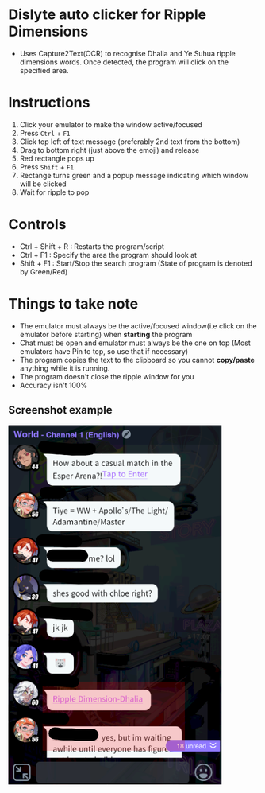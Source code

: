 # Dislyte auto clicker for Ripple Dimensions
- Uses Capture2Text(OCR) to recognise Dhalia and Ye Suhua ripple dimensions words. Once detected, the program will click on the specified area.

# Instructions
1. Click your emulator to make the window active/focused
2. Press `Ctrl` + `F1`
3. Click top left of text message (preferably 2nd text from the bottom)
4. Drag to bottom right (just above the emoji) and release
5. Red rectangle pops up
6. Press `Shift` + `F1`
7. Rectange turns green and a popup message indicating which window will be clicked
8. Wait for ripple to pop


# Controls
- Ctrl + Shift + R : Restarts the program/script
- Ctrl + F1 : Specify the area the program should look at
- Shift + F1 : Start/Stop the search program (State of program is denoted by Green/Red)

# Things to take note
- The emulator must always be the active/focused window(i.e click on the emulator before starting) when **starting** the program
- Chat must be open and emulator must always be the one on top (Most emulators have Pin to top, so use that if necessary)
- The program copies the text to the clipboard so you cannot **copy/paste** anything while it is running.
- The program doesn't close the ripple window for you
- Accuracy isn't 100%

## Screenshot example
![How it looks](./images/Screenshot.png)
